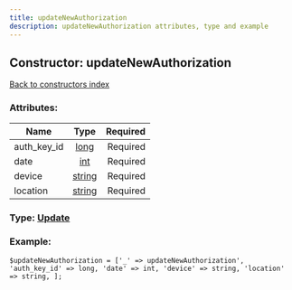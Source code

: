 ```yaml
---
title: updateNewAuthorization
description: updateNewAuthorization attributes, type and example
---
```

## Constructor: updateNewAuthorization  
[Back to constructors index](index.md)



### Attributes:

| Name     |    Type       | Required |
|----------|:-------------:|---------:|
|auth\_key\_id|[long](../types/long.md) | Required|
|date|[int](../types/int.md) | Required|
|device|[string](../types/string.md) | Required|
|location|[string](../types/string.md) | Required|



### Type: [Update](../types/Update.md)


### Example:

```
$updateNewAuthorization = ['_' => updateNewAuthorization', 'auth_key_id' => long, 'date' => int, 'device' => string, 'location' => string, ];
```